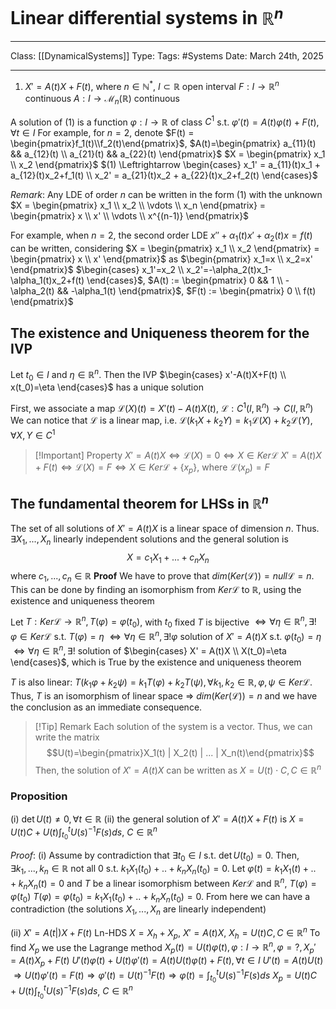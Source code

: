 # Linear differential systems in $\mathbb{R}^n$
___
Class: [[DynamicalSystems]]
Type: 
Tags: #Systems 
Date: March 24th, 2025
___

1. $X'=A(t)X+F(t)$, where
$n \in \mathbb{N}^*$, 
$I \subset \mathbb{R}$ open interval
$F:I \rightarrow \mathbb{R}^n$ continuous
$A : I \rightarrow \mathcal{M}_n(\mathbb{R})$ continuous

A solution of (1) is a function $\varphi : I \rightarrow \mathbb{R}$  of class $C^1$ s.t. $\varphi ' (t) = A(t)\varphi(t)+F(t), \forall t \in I$
For example, for $n = 2$, denote $F(t) = \begin{pmatrix}f_1(t)\\f_2(t)\end{pmatrix}$, $A(t)=\begin{pmatrix} a_{11}(t) && a_{12}(t) \\ a_{21}(t) && a_{22}(t) \end{pmatrix}$
$X = \begin{pmatrix} x_1 \\ x_2 \end{pmatrix}$ $(1) \Leftrightarrow \begin{cases} x_1' = a_{11}(t)x_1 + a_{12}(t)x_2+f_1(t) \\ x_2' = a_{21}(t)x_2 + a_{22}(t)x_2+f_2(t) \end{cases}$

*Remark*: Any LDE of order $n$ can be written in the form $(1)$ with the unknown $X = \begin{pmatrix} x_1 \\ x_2 \\ \vdots \\ x_n \end{pmatrix} = \begin{pmatrix} x \\ x' \\ \vdots \\ x^{(n-1)} \end{pmatrix}$

For example, when $n = 2$, the second order LDE $x''+\alpha_1(t)x'+\alpha_2(t)x=f(t)$ can be written, considering $X = \begin{pmatrix} x_1 \\ x_2 \end{pmatrix} = \begin{pmatrix} x \\ x' \end{pmatrix}$ as $\begin{pmatrix} x_1=x \\ x_2=x' \end{pmatrix}$
$\begin{cases} x_1'=x_2 \\ x_2'=-\alpha_2(t)x_1-\alpha_1(t)x_2+f(t) \end{cases}$, $A(t) := \begin{pmatrix} 0 && 1 \\ -\alpha_2(t) && -\alpha_1(t) \end{pmatrix}$, $F(t) := \begin{pmatrix} 0 \\ f(t) \end{pmatrix}$

## The existence and Uniqueness theorem for the IVP
Let $t_0 \in I$ and $\eta \in \mathbb{R}^n$. Then the IVP $\begin{cases} x'-A(t)X+F(t) \\ x(t_0)=\eta \end{cases}$ has a unique solution

First, we associate a map $\mathcal{L}(X)(t) = X'(t)-A(t)X(t)$, $\mathcal{L}:C^1(I, \mathbb{R}^n)\rightarrow C(I,\mathbb{R}^n)$
We can notice that $\mathcal{L}$ is a linear map, i.e. $\mathcal{L}(k_1X+k_2Y)=k_1\mathcal{L}(X)+k_2\mathcal{L}(Y), \forall X,Y \in C^1$
>[!Important] Property
>$X'=A(t)X \Leftrightarrow \mathcal{L}(X)=0 \Leftrightarrow X \in Ker\mathcal{L}$
>$X'=A(t)X+F(t)\Leftrightarrow \mathcal{L}(X)=F \Leftrightarrow X \in Ker\mathcal{L}+\{x_p\}$, where $\mathcal{L}(x_p) = F$

## The fundamental theorem for LHSs in $\mathbb{R}^n$
The set of all solutions of $X'=A(t)X$ is a linear space of dimension $n$. Thus. $\exists X_1,...,X_n$ linearly independent solutions and the general solution is $$X=c_1X_1+...+c_nX_n$$where $c_1,...,c_n \in \mathbb{R}$
**Proof**
We have to prove that $dim(Ker(\mathcal{L}))=null\mathcal{L}=n$. This can be done by finding an isomorphism from $Ker\mathcal{L}$ to $\mathbb{R}$, using the existence and uniqueness theorem 

Let $T : Ker\mathcal{L} \rightarrow \mathbb{R}^n, T(\varphi) = \varphi(t_0)$, with $t_0$ fixed
$T$ is bijective $\iff \forall \eta \in \mathbb{R}^n, \exists ! \varphi \in Ker \mathcal{L}$ s.t. $T(\varphi)=\eta$ $\iff \forall \eta \in \mathbb{R}^n, \exists ! \varphi$ solution of $X' = A(t)X$ s.t. $\varphi(t_0)=\eta$ $\iff \forall \eta \in \mathbb{R}^n, \exists !$ solution of $\begin{cases} X' = A(t)X \\ X(t_0)=\eta \end{cases}$, which is True by the existence and uniqueness theorem   

$T$ is also linear: $T(k_1\varphi+k_2\psi)=k_1T(\varphi)+k_2T(\psi), \forall k_1,k_2 \in \mathbb{R}, \varphi, \psi \in Ker\mathcal{L}$.
Thus, $T$ is an isomorphism of linear space $\Rightarrow$ $dim(Ker(\mathcal{L}))=n$ and we have the conclusion as an immediate consequence.

>[!Tip] Remark
>Each solution of the system is a vector. Thus, we can write the matrix $$U(t)=\begin{pmatrix}X_1(t) | X_2(t) | ... | X_n(t)\end{pmatrix}$$
>Then, the solution of $X' = A(t)X$ can be written as $X=U(t)\cdot C, C \in \mathbb{R}^n$


### Proposition 
(i) $\det U(t) \neq 0, \forall t \in \mathbb{R}$
(ii) the general solution of $X'=A(t)X+F(t)$ is $X = U(t)C + U(t)\int_{t_0}^t U(s)^{-1}F(s)ds$, $C \in \mathbb{R}^n$

*Proof*:
(i) Assume by contradiction that $\exists t_0 \in I$ s.t. $\det U(t_0)=0$. Then, $\exists k_1, ..., k_n \in \mathbb{R}$ not all $0$ s.t. $k_1X_1(t_0)+..+k_nX_n(t_0)=0$. Let $\varphi(t)=k_1X_1(t)+..+k_nX_n(t)=0$ and $T$ be a linear isomorphism between $Ker \mathcal{L}$ and $\mathbb{R}^n$, $T(\varphi)=\varphi(t_0)$
$T(\varphi)=\varphi(t_0)=k_1X_1(t_0)+..+k_nX_n(t_0)=0$. From here we can have a contradiction (the solutions $X_1,...,X_n$ are linearly independent)

(ii) $X' = A(t|)X+F(t)$ Ln-HDS
$X = X_h + X_p$, $X'=A(t)X$, $X_h = U(t)C, C\in\mathbb{R}^n$
To find $X_p$ we use the Lagrange method
$X_p(t)=U(t)\varphi(t),\varphi:I\rightarrow\mathbb{R}^n, \varphi=?, X_p'=A(t)X_p+F(t)$
$U'(t)\varphi(t)+U(t)\varphi'(t)=A(t)U(t)\varphi(t)+F(t), \forall t \in I$ 
$U'(t) = A(t)U(t)$
$\Rightarrow U(t)\varphi'(t)=F(t) \Rightarrow \varphi'(t)=U(t)^{-1}F(t) \Rightarrow \varphi(t)=\int_{t_0}^tU(s)^{-1}F(s)ds$
$X_p=U(t)C+ U(t)\int_{t_0}^tU(s)^{-1}F(s)ds$, $C \in \mathbb{R}^n$




